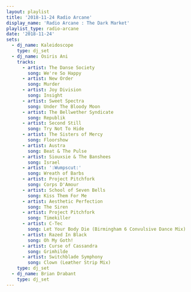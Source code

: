 ```yaml
---
layout: playlist
title: '2018-11-24 Radio Arcane'
display_name: 'Radio Arcane : The Dark Market'
playlist_type: radio-arcane
date: '2018-11-24'
sets:
  - dj_name: Kaleidoscope
    type: dj_set
  - dj_name: Osiris Ani
    tracks:
      - artist: The Danse Society
        song: We're So Happy
      - artist: New Order
        song: Murder
      - artist: Joy Division
        song: Insight
      - artist: Sweet Spectra
        song: Under The Bloody Moon
      - artist: The Bellwether Syndicate
        song: Republik
      - artist: Second Still
        song: Try Not To Hide
      - artist: The Sisters of Mercy
        song: Floorshow
      - artist: Austra
        song: Beat & The Pulse
      - artist: Siouxsie & The Banshees
        song: Israel
      - artist: ':Wumpscut:'
        song: Wreath of Barbs
      - artist: Project Pitchfork
        song: Corps D'Amour
      - artist: School of Seven Bells
        song: Kiss Them For Me
      - artist: Aesthetic Perfection
        song: The Siren
      - artist: Project Pitchfork
        song: Timekiller
      - artist: C-Tec
        song: Let Your Body Die (Birmingham 6 Convulsive Dance Mix)
      - artist: Razed In Black
        song: Oh My Goth!
      - artist: Curse of Cassandra
        song: Grimhilde
      - artist: Switchblade Symphony
        song: Clown (Leæther Strip Mix)   
    type: dj_set
  - dj_name: Brian Drabant
    type: dj_set
---
```

